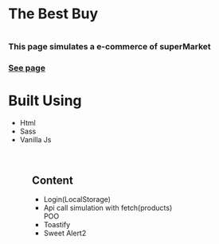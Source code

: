<h1>The Best Buy<h1>
<h3>This page simulates a e-commerce of superMarket<h3>
  <a href="https://desygn-inc.vercel.app/indexEs.html">See page</a>
<br>
<h1>Built Using</h1>
<ul>
<li>Html</li>
<li>Sass</li>
<li>Vanilla Js</li>
<ul>
<br>
<h2>Content</h2>
<ul>
<li>Login(LocalStorage)</li>
<li>Api call simulation with fetch(products)</li>
<l1>POO</li>
<li>Toastify</li>
<li>Sweet Alert2</li>
</ul>

